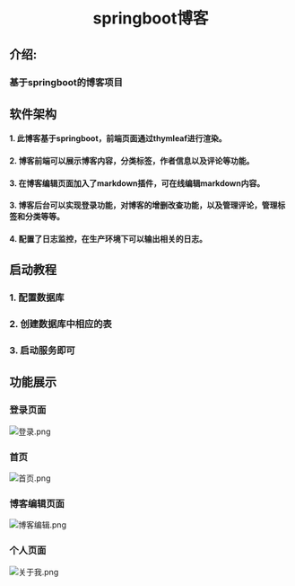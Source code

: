 
#     <center>    springboot博客    </center>


## 介绍:

###    基于springboot的博客项目

##     软件架构
####    1.	此博客基于springboot，前端页面通过thymleaf进行渲染。
####    2.	博客前端可以展示博客内容，分类标签，作者信息以及评论等功能。
####    3.	在博客编辑页面加入了markdown插件，可在线编辑markdown内容。
####    3.	博客后台可以实现登录功能，对博客的增删改查功能，以及管理评论，管理标签和分类等等。
####    4.	配置了日志监控，在生产环境下可以输出相关的日志。


## 启动教程

###    1.  配置数据库
###    2.  创建数据库中相应的表
###    3.  启动服务即可


##     功能展示
###	登录页面
![登录.png](https://i.loli.net/2020/08/05/9XMAPDBs5hz4EK6.png)


###	首页
![首页.png](https://i.loli.net/2020/08/05/FnJvyWb8frYtLw2.png)


###	博客编辑页面
![博客编辑.png](https://i.loli.net/2020/08/05/T37dl4fEkM6sJmu.png)


###	个人页面
![关于我.png](https://i.loli.net/2020/08/05/FfUrKI5vdhPc4zl.png)
